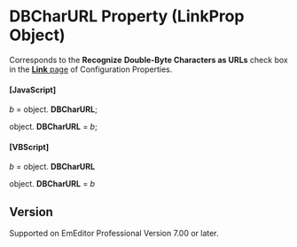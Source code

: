 # DBCharURL Property (LinkProp Object)

Corresponds to the **Recognize**
**Double-Byte Characters as URLs** check box in the [**Link** page](../../dlg/properties/link/index) of Configuration Properties.

#### \[JavaScript\]

_b_ =
object. **DBCharURL**;

object. **DBCharURL** = _b_;

#### \[VBScript\]

_b_ =
object. **DBCharURL**

object. **DBCharURL** = _b_

## Version

Supported on EmEditor Professional Version 7.00 or later.